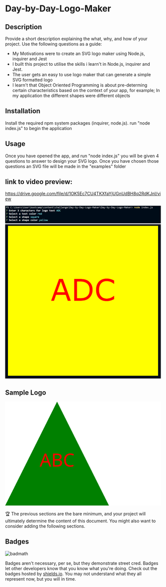 # Day-by-Day-Logo-Maker

## Description

Provide a short description explaining the what, why, and how of your project. Use the following questions as a guide:

- My Motivations were to create an SVG logo maker using Node.js, inquirer and Jest
- I built this project to utilise the skills i learn't in Node.js, inquirer and Jest.
- The user gets an easy to use logo maker that can generate a simple SVG formatted logo
- I learn't that Object Oriented Programming is about pre-determing certain characteristics based on the context of your app, for example; In my application the different shapes were different objects

## Installation

Install the required npm system packages (inquirer, node.js).
run "node index.js" to begin the application


## Usage

Once you have opened the app, and run "node index.js" you will be given 4 questions to answer to design your SVG logo. Once you have chosen those questions an SVG file will be made in the "examples" folder

## link to video preview:
https://drive.google.com/file/d/1OK5Ec7CU4TKXfaYjUGnUdBH8q2RdKJnl/view






![screencap1](/assets/img/Screencap.PNG)
![screencap2](/assets/img/Screencap2.PNG)

## Sample Logo

![samplelogo](/examples/logo.svg)


🏆 The previous sections are the bare minimum, and your project will ultimately determine the content of this document. You might also want to consider adding the following sections.

## Badges

![badmath](https://img.shields.io/github/languages/top/lernantino/badmath)

Badges aren't necessary, per se, but they demonstrate street cred. Badges let other developers know that you know what you're doing. Check out the badges hosted by [shields.io](https://shields.io/). You may not understand what they all represent now, but you will in time.
